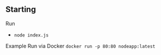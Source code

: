 Starting
--------

Run
* `node index.js`

Example Run via Docker
`docker run -p 80:80 nodeapp:latest`
